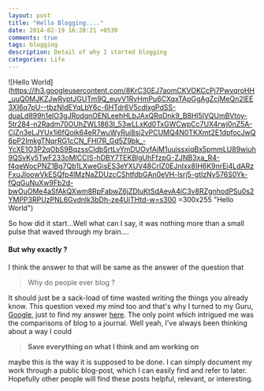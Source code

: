 ```yaml
---
layout: post
title: "Hello Blogging...."
date: 2014-02-19 16:20:21 +0530
comments: true
tags: blogging
description: Detail of why I started blogging
categories: Life
---
```

![Hello World](https://lh3.googleusercontent.com/8KrC30EJ7aomCKVOKCcPj7PwvqroHH_uuQ0MJKZJwRyptJGUTm9Q_euyV1RvHmPu6CXqxTApGgAgZcjMeQn2lEE3XI6q7pU--tbzNIdEYqLbY6c-6HTdr6V5cdlxgPdSS-duaLd899h1elO3gJRodqnOENLeehHLbJAxQRqDnk9_B8Hl5IVQUmBVtoy-5tr284-n2Radm70OUhZWL1863I_53wLLxKd0TxGWCwpCc7UX4rwj0nZ5A-CjZn3eLJYUx1i6fQoik64eR7wuWyRui8sj2vPCUMQ4N0TKXmt2E1dpfocJwQ6pP2ImkgTNqrRG1cCN_FHl7R_Gd5Z9bk_-YcXE1O3P2qObS9BqzssCldbSrtLvYmDUOvfAiM1uuissxiqBx5pmmLU89wiuh9QSvKy5TwF233oMlCCIS-hDBY7TEKBlgUhFfzpG-ZJNB3xa_R4-f4qeWocPNZ1Bg7Qb1LXweGisES3eYXUV48CrIZ0EJnIxx8IH6K9nrEi4LdARzFxuJIoowVkESQfp4lMzNaZDUzcCShtfdbGAn0eVH-lsrj5-gtIzNy576S0Yk-fQqGuNuXw9Fb2d-bwOuOMe4aSfAkQXwm8RpFabwZ6jZDluKtSdAevA4iC3v8RZgnhodPSu0s2YMPP3RPUzPNL6Gvdnlk3bDh-ze4UiTHtd-w=s300 =300x255 "Hello World")

So how did it start...Well what can I say, it was nothing more than a small pulse that waved through my brain....<!-- more -->
<h4>But why exactly ?</h4>
I think the answer to that will be same as the answer of the question that
<blockquote>Why do people ever blog ?</blockquote>
It should just be a sack-load of time wasted writing the things you already know. This question vexed my mind too and that's why I turned to my Guru, <a href="https://www.google.com/search?q=why+do+you+blog">Google</a>, just to find my answer <a href="http://www.becomingminimalist.com/15-reasons-i-think-you-should-blog/">here</a>. The only point which intrigued me was the comparisons of blog to a journal.
Well yeah, I've always been thinking about a way I could
<blockquote><b>Save everything on what I think and am working on</b></blockquote>
maybe this is the way it is supposed to be done. I can simply document my work through a public blog-post, which I can easily find and refer to later. Hopefully other people will find these posts helpful, relevant, or interesting.
